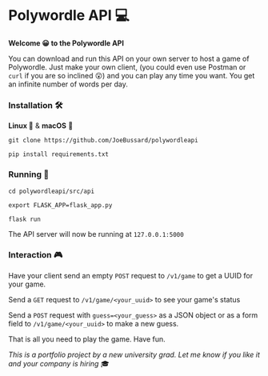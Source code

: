 # Polywordle API 💻

**Welcome 😀 to the Polywordle API**

You can download and run this API on your own server to host a game of 
Polywordle. Just make your own client, (you could even use Postman or 
`curl` if you are so inclined 😮) and you can play any time you want. You 
get an infinite number of words per day.

### Installation 🛠️

**Linux 🐧** & **macOS** 🍎

`git clone https://github.com/JoeBussard/polywordleapi`

`pip install requirements.txt`

### Running 👟

`cd polywordleapi/src/api`

`export FLASK_APP=flask_app.py`

`flask run`

The API server will now be running at `127.0.0.1:5000`

### Interaction 🎮

Have your client send an empty `POST` request to `/v1/game` to get
a UUID for your game.

Send a `GET` request to `/v1/game/<your_uuid>` to see your game's status

Send a `POST` request with `guess=<your_guess>` as a JSON object or 
as a form field to `/v1/game/<your_uuid>` to make a new guess.

That is all you need to play the game. Have fun.

*This is a portfolio project by a new university grad. Let me know 
if you like it and your company is hiring* 🎓
